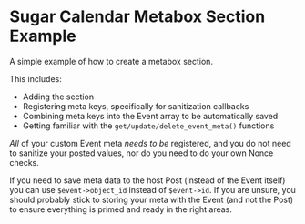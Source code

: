 # Sugar Calendar Metabox Section Example

A simple example of how to create a metabox section.

This includes:

* Adding the section
* Registering meta keys, specifically for sanitization callbacks
* Combining meta keys into the Event array to be automatically saved
* Getting familiar with the `get/update/delete_event_meta()` functions

_All_ of your custom Event meta _needs to be_ registered, and you do not need to sanitize your posted values, nor do you need to do your own Nonce checks.

If you need to save meta data to the host Post (instead of the Event itself) you can use `$event->object_id` instead of `$event->id`. If you are unsure, you should probably stick to storing your meta with the Event (and not the Post) to ensure everything is primed and ready in the right areas.

